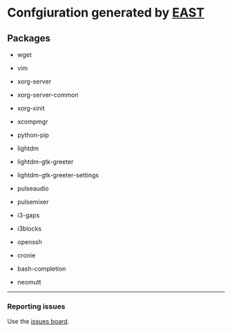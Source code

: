 # Confgiuration generated by [EAST](https://eivor.xyz/east)

## Packages


- wget

- vim

- xorg-server

- xorg-server-common

- xorg-xinit

- xcompmgr

- python-pip

- lightdm

- lightdm-gtk-greeter

- lightdm-gtk-greeter-settings

- pulseaudio

- pulsemixer

- i3-gaps

- i3blocks

- openssh

- cronie

- bash-completion

- neomutt


---

### Reporting issues

Use the [issues board](https://github.com/eivor-io/east/issues).